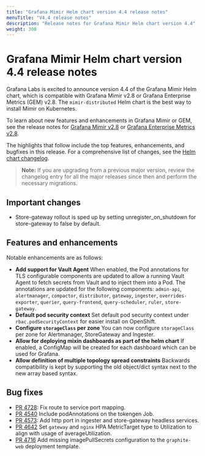 ```yaml
---
title: "Grafana Mimir Helm chart version 4.4 release notes"
menuTitle: "V4.4 release notes"
description: "Release notes for Grafana Mimir Helm chart version 4.4"
weight: 300
---
```


# Grafana Mimir Helm chart version 4.4 release notes

Grafana Labs is excited to announce version 4.4 of the Grafana Mimir Helm chart, which is compatible with Grafana Mimir v2.8 or Grafana Enterprise Metrics (GEM) v2.8. The `mimir-distributed` Helm chart is the best way to install Mimir on Kubernetes.

To learn about new features and enhancements in Grafana Mimir or GEM, see the release notes for [Grafana Mimir v2.8](/docs/mimir/v2.8.x/release-notes/v2.8/) or [Grafana Enterprise Metrics v2.8](/docs/enterprise-metrics/v2.8.x/release-notes/v2-8/).

The highlights that follow include the top features, enhancements, and bugfixes in this release. For a comprehensive list of changes, see the [Helm chart changelog](https://github.com/grafana/mimir/tree/main/operations/helm/charts/mimir-distributed/CHANGELOG.md).

> **Note:** If you are upgrading from a previous major version, review the changelog entry for all the major releases since then and perform the necessary migrations.

## Important changes

- Store-gateway rollout is sped up by setting unregister_on_shutdown for store-gateway to false by default.

## Features and enhancements

Notable enhancements are as follows:

- **Add support for Vault Agent**
  When enabled, the Pod annotations for TLS configurable components are updated to allow a running Vault Agent to fetch secrets from Vault and to inject them into a Pod. The annotations are updated for the following components: `admin-api`, `alertmanager`, `compactor`, `distributor`, `gateway`, `ingester`, `overrides-exporter`, `querier`, `query-frontend`, `query-scheduler`, `ruler`, `store-gateway`.
- **Default pod security context**
  Set default pod security context under `rbac.podSecurityContext` for easier install on OpenShift.
- **Configure `storageClass` per zone**
  You can now configure `storageClass` per zone for Alertmanager, StoreGateway and Ingester.
- **Allow for deploying mixin dashboards as part of the helm chart** 
  If enabled, a ConfigMap will be created for each dashboard which can be used for Grafana.
- **Allow definition of multiple topology spread constraints**
  Backwards compatibility is kept by supporting the old object/dict syntax next to the new array based syntax. 

## Bug fixes

- [PR 4728](https://github.com/grafana/mimir/pull/4728): Fix route to service port mapping.
- [PR 4540](https://github.com/grafana/mimir/pull/4540) Include podAnnotations on the tokengen Job.
- [PR 4573](https://github.com/grafana/mimir/pull/4573): Add http port in ingester and store-gateway headless services.
- [PR 4642](https://github.com/grafana/mimir/pull/4642) Set `gateway` and `nginx` HPA MetricTarget type to Utilization to align with usage of averageUtilization.
- [PR 4716](https://github.com/grafana/mimir/pull/4716) Add missing imagePullSecrets configuration to the `graphite-web` deployment template.
